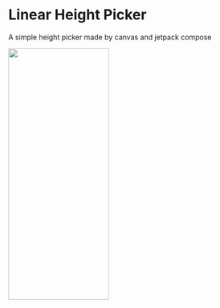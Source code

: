 # Linear Height Picker

A simple height picker made by canvas and jetpack compose

<img src="https://media1.giphy.com/media/FZEJ62NYDPVRlsYQ3L/giphy.gif?cid=790b7611d0eb01b5f900163ea75b394b715fdd3490930d50&rid=giphy.gif&ct=g" width="200" height="500" />
